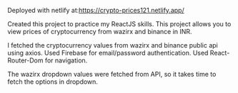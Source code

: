 Deployed with netlify at:https://crypto-prices121.netlify.app/

Created this project to practice my ReactJS skills.
This project allows you to view prices of cryptocurrency from wazirx and binance in INR.

I fetched the cryptocurrency values from wazirx and binance public api using axios.
Used Firebase for email/password authentication. Used React-Router-Dom for navigation. 

The wazirx dropdown values were fetched from API, so it takes time to fetch the options in dropdown.
